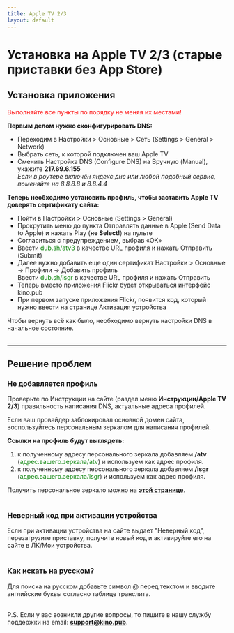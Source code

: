 ```yaml
---
title: Apple TV 2/3
layout: default
---
```

# Установка на Apple TV 2/3 (старые приставки без App Store)

## Установка приложения
<p style="color: red;">Выполняйте все пункты по порядку не меняя их местами! </p>

**Первым делом нужно сконфигурировать DNS:**

- Переходим в Настройки > Основные > Сеть (Settings > General > Network)
- Выбрать сеть, к которой подключен ваш Apple TV
- Сменить Настройка DNS (Configure DNS) на Вручную (Manual), укажите **217.69.6.155**  
*Если в роутере включён яндекс.днс или любой подобный сервис, поменяйте на 8.8.8.8 и 8.8.4.4*

**Теперь необходимо установить профиль, чтобы заставить Apple TV доверять сертификату сайта:**

- Пойти в Настройки > Основные (Settings > General)
- Прокрутить меню до пункта Отправлять данные в Apple (Send Data to Apple) и нажать Play (**не Select!**) на пульте
- Согласиться с предупреждением, выбрав «OK»
- Ввести <span style="color: green;">dub.sh/atv3</span> в качестве URL профиля и нажать Отправить (Submit)
- Далее нужно добавить еще один сертификат Настройки > Основные -> Профили -> Добавить профиль  
Ввести <span style="color: green;">dub.sh/isgr</span> в качестве URL профиля и нажать Отправить
- Теперь вместо приложения Flickr будет открываться интерфейс kino.pub
- При первом запуске приложения Flickr, появится код, который нужно ввести на странице Активация устройства  

Чтобы вернуть всё как было, необходимо вернуть настройки DNS в начальное состояние. <br> <br>

---

## Решение проблем

### Не добавляется профиль
Проверьте по Инструкции на сайте (раздел меню **Инструкции/Apple TV 2/3**) правильность написания DNS, актуальные адреса профилей.

Если ваш провайдер заблокировал основной домен сайта, воспользуйтесь персональным зеркалом для написания профилей.  

**Cсылки на профиль будут выглядеть:**
1. к полученному адресу персонального зеркала добавляем **/atv** (<span style="color: green;">адрес.вашего.зеркала/atv</span>) и используем как адрес профиля.
2. к полученному адресу персонального зеркала добавляем **/isgr** (<span style="color: green;">адрес.вашего.зеркала/isgr</span>) и используем как адрес профиля.

Получить персональное зеркало можно на <a href="https://mos-gorsud.site" target="_blank" rel="noopener">**этой странице**</a>.<br><br>

### Неверный код при активации устройства
Если при активации устройства на сайте выдает "Неверный код", перезагрузите приставку, получите новый код и активируйте его на сайте в ЛК/Мои устройства. <br><br>

### Как искать на русском?
Для поиска на русском добавьте символ @ перед текстом и вводите английские буквы согласно таблице транслита.<br><br>

P.S. Если у вас возникли другие вопросы, то пишите в нашу службу поддержки на email: <span style="color: green;">**support@kino.pub**</span>.
